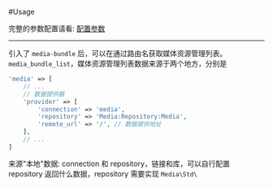 #Usage

完整的参数配置请看: [配置参数](pei_zhi_can_shu.md)

----

引入了 `media-bundle` 后，可以在通过路由名获取媒体资源管理列表。`media_bundle_list`，媒体资源管理列表数据来源于两个地方，分别是

```php
'media' => [
    // ...
    // 数据提供器
    'provider' => [
        'connection' => 'media',
        'repository' => 'Media:Repository:Media',
        'remote_url' => '/', // 数据提供地址
    ],
    // ...
]
```

来源"本地"数据: connection 和 repository，链接和库，可以自行配置 repository 返回什么数据，repository 需要实现 `Media\Std\`